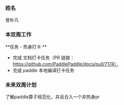 ### 姓名

曾朴凡

### 本双周工作

**任务 - 热身打卡 **

   - 完成 文档打卡任务（PR 链接：https://github.com/PaddlePaddle/docs/pull/7174）
   - 完成 paddle 本地编译打卡任务


### 未来双周计划

了解paddle算子规范化，并且合入一个非热身pr